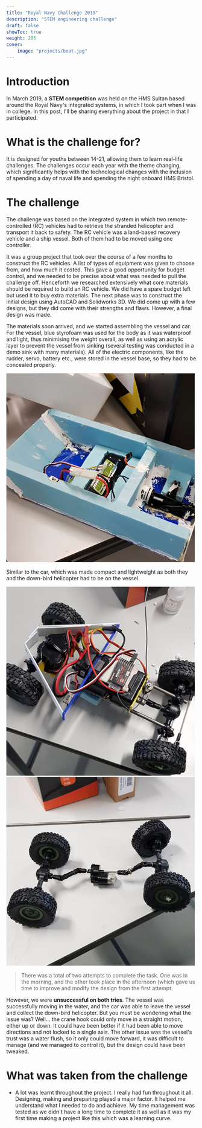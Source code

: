 ```yaml
---
title: "Royal Navy Challenge 2019"
description: "STEM engineering challenge"
draft: false
showToc: true
weight: 205
cover:
    image: "projects/boat.jpg"
--- 
```


# Introduction
In March 2019, a **STEM competition** was held on the HMS Sultan based around the Royal Navy's integrated systems, in which I took part when I was in college. In this post, I'll be sharing everything about the project in that I participated.

# What is the challenge for?
It is designed for youths between 14-21, allowing them to learn real-life challenges. The challenges occur each year with the theme changing, which significantly helps with the technological changes with the inclusion of spending a day of naval life and spending the night onboard HMS Bristol.

# The challenge
The challenge was based on the integrated system in which two remote-controlled (RC) vehicles had to retrieve the stranded helicopter and transport it back to safety. The RC vehicle was a land-based recovery vehicle and a ship vessel. Both of them had to be moved using one controller. 

It was a group project that took over the course of a few months to construct the RC vehicles. A list of types of equipment was given to choose from, and how much it costed. This gave a good opportunity for budget control, and we needed to be precise about what was needed to pull the challenge off. Henceforth we researched extensively what core materials should be required to build an RC vehicle. We did have a spare budget left but used it to buy extra materials. The next phase was to construct the initial design using AutoCAD and Solidworks 3D. We did come up with a few designs, but they did come with their strengths and flaws. However, a final design was made. 

The materials soon arrived, and we started assembling the vessel and car. For the vessel, blue styrofoam was used for the body as it was waterproof and light, thus minimising the weight overall, as well as using an acrylic layer to prevent the vessel from sinking (several testing was conducted in a demo sink with many materials). All of the electric components, like the rudder, servo, battery etc., were stored in the vessel base, so they had to be concealed properly. 

![](/projects/vessel.jpg)

Similar to the car, which was made compact and lightweight as both they and the down-bird helicopter had to be on the vessel. 

![](/projects/rc1.jpg)
![](/projects/rc2.jpg)

>There was a total of two attempts to complete the task. One was in the morning, and the other took place in the afternoon (which gave us time to improve and modify the design from the first attempt. 

However, we were **unsuccessful on both tries**. The vessel was successfully moving in the water, and the car was able to leave the vessel and collect the down-bird helicopter. But you must be wondering what the issue was? Well... the crane hook could only move in a straight motion, either up or down. It could have been better if it had been able to move directions and not locked to a single axis. The other issue was the vessel's trust was a water flush, so it only could move forward, it was difficult to manage (and we managed to control it), but the design could have been tweaked.

# What was taken from the challenge 
- A lot was learnt throughout the project. I really had fun throughout it all. Designing, making and preparing played a major factor. It helped me understand what I needed to do and achieve. My time management was tested as we didn't have a long time to complete it as well as it was my first time making a project like this which was a learning curve. 
